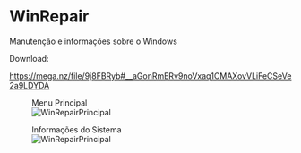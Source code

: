 # WinRepair
Manutenção e informações sobre o Windows

Download:

https://mega.nz/file/9j8FBRyb#__aGonRmERv9noVxaq1CMAXovVLiFeCSeVe2a9LDYDA


<figure>
<figcaption>Menu Principal</figcaption>
<img src = "https://i.imgur.com/LpnqVSa.png" alt="WinRepairPrincipal">
</figure>

<figure>
<figcaption>Informações do Sistema</figcaption>
<img src = "https://i.imgur.com/t0K8awC.png" alt="WinRepairPrincipal">
</figure>
